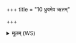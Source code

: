 +++
title = "10 ध्रुवमेव ऋतम्"

+++
<details><summary>मूलम् (WS)</summary>

ध्रुवमेव ऋतं सत्यमनु प्रति तिष्ठति य एवं वेद ॥ १२ ॥
</details>